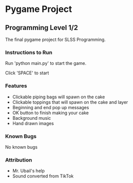 # Pygame Project

## Programming Level 1/2

The final pygame project for SLSS Programming.

### Instructions to Run

Run 'python main.py' to start the game.

Click 'SPACE' to start

### Features
- Clickable piping bags will spawn on the cake
- Clickable toppings that will spawn on the cake and layer
- Beginning and end pop up messages
- OK button to finish making your cake
- Background music
- Hand drawn images



### Known Bugs

No known bugs

### Attribution
- Mr. Ubail's help
- Sound converted from TikTok